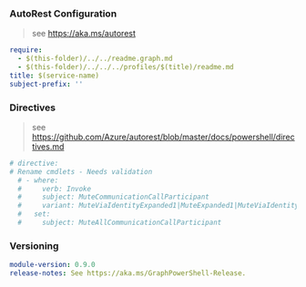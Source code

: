 
### AutoRest Configuration

> see https://aka.ms/autorest

``` yaml
require:
  - $(this-folder)/../../readme.graph.md
  - $(this-folder)/../../../profiles/$(title)/readme.md
title: $(service-name)
subject-prefix: ''
```

### Directives

> see https://github.com/Azure/autorest/blob/master/docs/powershell/directives.md

``` yaml
# directive:
# Rename cmdlets - Needs validation
  # - where:
  #     verb: Invoke
  #     subject: MuteCommunicationCallParticipant
  #     variant: MuteViaIdentityExpanded1|MuteExpanded1|MuteViaIdentity1|Mute1
  #   set:
  #     subject: MuteAllCommunicationCallParticipant
```

### Versioning

``` yaml
module-version: 0.9.0
release-notes: See https://aka.ms/GraphPowerShell-Release.
```
